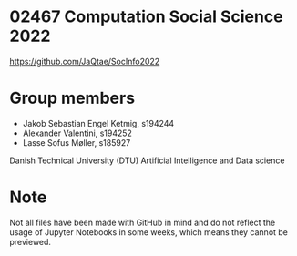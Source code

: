 # 02467 Computation Social Science 2022
https://github.com/JaQtae/SocInfo2022
# Group members
- Jakob Sebastian Engel Ketmig, s194244
- Alexander Valentini, s194252
- Lasse Sofus Møller, s185927

Danish Technical University (DTU)
Artificial Intelligence and Data science

# Note
Not all files have been made with GitHub in mind and do not reflect the usage of Jupyter Notebooks in some weeks, which means they cannot be previewed.
